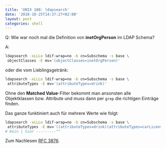 ```yaml
---
title: 'UNIX 108: ldapsearch'
date: '2018-10-25T14:37:27+02:00'
layout: post
categories: shell
---
```


Q: Wie war noch mal die Definition von **inetOrgPerson** im LDAP Schema?

A:

```bash
ldapsearch -xLLLo ldif-wrap=no -b cn=Subschema -s base \
 objectClasses -E mv='(objectClasses=inetOrgPerson)'
```

oder die vom Lieblingsgetränk:
```bash
ldapsearch -xLLLo ldif-wrap=no -b cn=Subschema -s base \
 attributeTypes -E mv='(attributeTypes=drink)'
```

Ohne den **Matched Value**-Filter bekommt man ansonsten alle Objektklassen bzw. Attribute und muss dann per `grep` die richtigen Einträge finden.

Das ganze funktiniert auch für mehrere Werte wie folgt:

```bash
ldapsearch -xLLLo ldif-wrap=no -b cn=Subschema -s base \
 attributeTypes -E mv='((attributeTypes=drink)(attributeTypes=carLicense))'
# Kein | hier ---------^^
```

Zum Nachlesen [RFC 3876](https://datatracker.ietf.org/doc/html/rfc3876 "Returning Matched Values with the Lightweight Directory Access Protocol version 3 (LDAPv3)").
